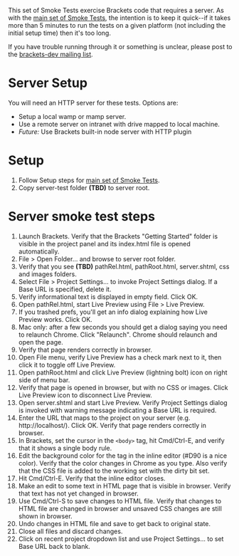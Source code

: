 This set of Smoke Tests exercise Brackets code that requires a server. As with the [main set of Smoke Tests](Brackets-Smoke-Tests), the intention is to keep it quick--if it takes more than 5 minutes to run the tests on a given platform (not including the initial setup time) then it's too long.

If you have trouble running through it or something is unclear, please post to the [brackets-dev mailing list](http://groups.google.com/group/brackets-dev).

Server Setup
============
You will need an HTTP server for these tests. Options are:
* Setup a local wamp or mamp server.
* Use a remote server on intranet with drive mapped to local machine.
* _Future:_ Use Brackets built-in node server with HTTP plugin

Setup
=====

1. Follow Setup steps for [main set of Smoke Tests](Brackets-Smoke-Tests).
2. Copy server-test folder **(TBD)** to server root.

Server smoke test steps
=======================

1. Launch Brackets. Verify that the Brackets "Getting Started" folder is visible in the project panel and its index.html file is opened automatically.
2. File > Open Folder... and browse to server root folder.
3. Verify that you see **(TBD)** pathRel.html, pathRoot.html, server.shtml, css and images folders.
4. Select File > Project Settings... to invoke Project Settings dialog. If a Base URL is specified, delete it.
5. Verify informational text is displayed in empty field. Click OK.
6. Open pathRel.html, start Live Preview using File > Live Preview.
7. If you trashed prefs, you'll get an info dialog explaining how Live Preview works. Click OK.
8. Mac only: after a few seconds you should get a dialog saying you need to relaunch Chrome. Click "Relaunch". Chrome should relaunch and open the page.
9. Verify that page renders correctly in browser.
10. Open File menu, verify Live Preview has a check mark next to it, then click it to toggle off Live Preview.
11. Open pathRoot.html and click Live Preview (lightning bolt) icon on right side of menu bar.
12. Verify that page is opened in browser, but with no CSS or images. Click Live Preview icon to disconnect Live Preview.
13. Open server.shtml and start Live Preview. Verify Project Settings dialog is invoked with warning message indicating a Base URL is required.
14. Enter the URL that maps to the project on your server (e.g. http://localhost/). Click OK. Verify that page renders correctly in browser.
15. In Brackets, set the cursor in the `<body>` tag, hit Cmd/Ctrl-E, and verify that it shows a single body rule.
16. Edit the background color for the <body> tag in the inline editor (#D90 is a nice color). Verify that the color changes in Chrome as you type. Also verify that the CSS file is added to the working set with the dirty bit set.
17. Hit Cmd/Ctrl-E. Verify that the inline editor closes.
18. Make an edit to some text in HTML page that is visible in browser. Verify that text has not yet changed in browser.
19. Use Cmd/Ctrl-S to save changes to HTML file. Verify that changes to HTML file are changed in browser and unsaved CSS changes are still shown in browser.
20. Undo changes in HTML file and save to get back to original state.
21. Close all files and discard changes.
22. Click on recent project dropdown list and use Project Settings... to set Base URL back to blank.

